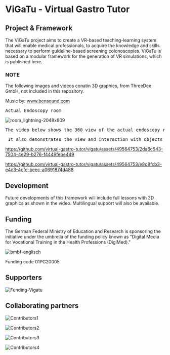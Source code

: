 
# ViGaTu - Virtual Gastro Tutor
## Project & Framework
The ViGaTu project aims to create a VR-based teaching-learning system that will enable medical professionals, to acquire the knowledge and skills necessary to perform guideline-based screening colonoscopies. ViGaTu is based on a modular framework for the generation of VR simulations, which is published here.

### NOTE
The following images and videos conatin 3D graphics, from ThreeDee GmbH, not included in this repository.

Music by: www.bensound.com


<pre>Actual Endoscopy room                                                          Endoscopy Room in VR</pre>
![room_lightning-2048x809](https://github.com/virtual-gastro-tutor/vigatu/assets/49564753/1d0870ec-e0d4-4f71-adaa-98dd89feb5c3)


<pre>The video below shows the 360 view of the actual endoscopy room and the endoscopy room in VR.</pre>
<pre> It also demonstrates the view and interaction with objects inside the simulation.</pre>

https://github.com/virtual-gastro-tutor/vigatu/assets/49564753/2da6c543-7504-4e29-b276-f4449febe449

https://github.com/virtual-gastro-tutor/vigatu/assets/49564753/e8d8fcb3-e4c3-4cfe-beec-a0691874d488


## Development
Future developments of this framework will include full lessons with 3D graphics as shown in the video. Multilingual support will also be available.


## Funding

The German Federal Ministry of Education and Research is sponsoring the initiative under the umbrella of the funding policy known as "Digital Media for Vocational Training in the Health Professions (DigiMed)."

![bmbf-englisch](https://github.com/virtual-gastro-tutor/vigatu/assets/49564753/6e1aacdb-0b76-4a43-bacb-1bbe841d8d5d)

Funding code 01PG20005

## Supporters
![Funding-Vigatu](https://github.com/virtual-gastro-tutor/vigatu/assets/49564753/5743c22c-dc7d-4a16-ae23-ff73d21cd461)



## Collaborating partners

![Contributors1](https://github.com/virtual-gastro-tutor/vigatu/assets/49564753/af50978d-1cb5-475e-80cd-b60bccebca60)

![Contributors2](https://github.com/virtual-gastro-tutor/vigatu/assets/49564753/c69da24c-62cb-45c1-8935-de541e89beee)

![Contributors3](https://github.com/virtual-gastro-tutor/vigatu/assets/49564753/b18bfedd-b190-4100-9182-372aff4c2eed)

![Contributors4](https://github.com/virtual-gastro-tutor/vigatu/assets/49564753/92adcbfc-5c29-4bc9-9bd7-4095bffe3928)
